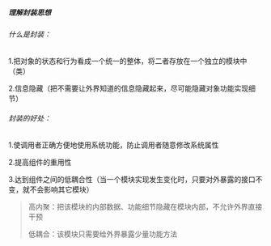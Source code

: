 #####  理解封装思想

###### 什么是封装：

1.把对象的状态和行为看成一个统一的整体，将二者存放在一个独立的模块中（类）

2.信息隐藏（把不需要让外界知道的信息隐藏起来，尽可能隐藏对象功能实现细节）

###### 封装的好处：

1.使调用者正确方便地使用系统功能，防止调用者随意修改系统属性

2.提高组件的重用性

3.达到组件之间的低耦合性（当一个模块实现发生变化时，只要对外暴露的接口不变，就不会影响其它模块）

> 高内聚：把该模块的内部数据、功能细节隐藏在模块内部，不允许外界直接干预
>
> 低耦合：该模块只需要给外界暴露少量功能方法

